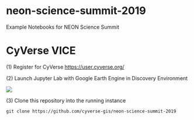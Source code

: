 # neon-science-summit-2019
Example Notebooks for NEON Science Summit

# CyVerse VICE

(1) Register for CyVerse https://user.cyverse.org/

(2) Launch Jupyter Lab with Google Earth Engine in Discovery Environment

<a href="https://de.cyverse.org/de/?type=quick-launch&quick-launch-id=694ae50d-7725-46b6-82a8-a04755c3e43a&app-id=1f5e7f3a-e46c-11e9-870d-008cfa5ae621" target="_blank"><img src="https://de.cyverse.org/Powered-By-CyVerse-blue.svg"></a>

(3) Clone this repository into the running instance

```
git clone https://github.com/cyverse-gis/neon-science-summit-2019
```
